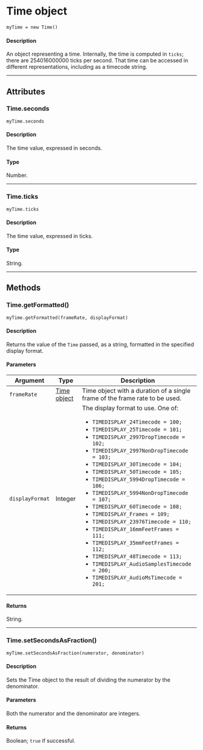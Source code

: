 # Time object

`myTime = new Time()`

#### Description

An object representing a time. Internally, the time is computed in `ticks`; there are 254016000000 ticks per second. That time can be accessed in different representations, including as a timecode string.

---

## Attributes

### Time.seconds

`myTime.seconds`

#### Description

The time value, expressed in seconds.

#### Type

Number.

---

### Time.ticks

`myTime.ticks`

#### Description

The time value, expressed in ticks.

#### Type

String.

---

## Methods

### Time.getFormatted()

`myTime.getFormatted(frameRate, displayFormat)`

#### Description

Returns the value of the `Time` passed, as a string, formatted in the specified display format.

#### Parameters

|    Argument     |       Type       |                                                                                                                                                                                                                                                                                                                                                                           Description                                                                                                                                                                                                                                                                                                                                                                           |
| --------------- | ---------------- | --------------------------------------------------------------------------------------------------------------------------------------------------------------------------------------------------------------------------------------------------------------------------------------------------------------------------------------------------------------------------------------------------------------------------------------------------------------------------------------------------------------------------------------------------------------------------------------------------------------------------------------------------------------------------------------------------------------------------------------------------------------- |
| `frameRate`     | [Time object](#) | Time object with a duration of a single frame of the frame rate to be used.                                                                                                                                                                                                                                                                                                                                                                                                                                                                                                                                                                                                                                                                                     |
| `displayFormat` | Integer          | The display format to use. One of:<ul><li>`TIMEDISPLAY_24Timecode = 100;`</li><li>`TIMEDISPLAY_25Timecode = 101;`</li><li>`TIMEDISPLAY_2997DropTimecode = 102;`</li><li>`TIMEDISPLAY_2997NonDropTimecode = 103;`</li><li>`TIMEDISPLAY_30Timecode = 104;`</li><li>`TIMEDISPLAY_50Timecode = 105;`</li><li>`TIMEDISPLAY_5994DropTimecode = 106;`</li><li>`TIMEDISPLAY_5994NonDropTimecode = 107;`</li><li>`TIMEDISPLAY_60Timecode = 108;`</li><li>`TIMEDISPLAY_Frames = 109;`</li><li>`TIMEDISPLAY_23976Timecode = 110;`</li><li>`TIMEDISPLAY_16mmFeetFrames = 111;`</li><li>`TIMEDISPLAY_35mmFeetFrames = 112;`</li><li>`TIMEDISPLAY_48Timecode = 113;`</li><li>`TIMEDISPLAY_AudioSamplesTimecode = 200;`</li><li>`TIMEDISPLAY_AudioMsTimecode = 201;`</li></ul> |

#### Returns

String.

---

### Time.setSecondsAsFraction()

`myTime.setSecondsAsFraction(numerator, denominator)`

#### Description

Sets the Time object to the result of dividing the numerator by the denominator.

#### Parameters

Both the numerator and the denominator are integers.

#### Returns

Boolean; `true` if successful.
